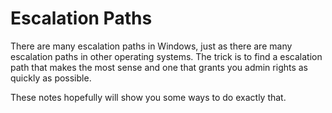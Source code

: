 # Escalation Paths

There are many escalation paths in Windows, just as there are many escalation paths in other operating systems. The trick is to find a escalation path that makes the most sense and one that grants you admin rights as quickly as possible.

These notes hopefully will show you some ways to do exactly that.